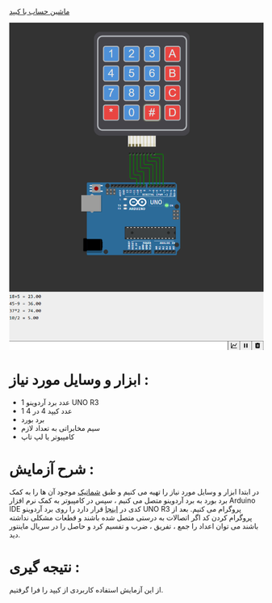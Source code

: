 #

[ ماشین حساب با کیپد ](https://github.com/mohsenkmt/MicroProcessor/blob/main/Arduino%20File/14030905/2%20Calculator%20With%20Keypad/Calculator%20With%20Keypad.ino)

<p align="center">
  <img src="https://github.com/mohsenkmt/MicroProcessor/blob/main/Photo/26_Calculator_With_Keypad.jpeg" alt="Keypad Calculator" />
</p>


# ابزار و وسایل مورد نیاز :
* 1 عدد برد آردوینو UNO R3
* 1 عدد کیپد 4 در 4
* برد بورد
* سیم مخابراتی به تعداد لازم
* کامپیوتر یا لپ تاپ

 # شرح آزمایش : 
 در ابتدا ابزار و وسایل مورد نیاز را تهیه می کنیم و طبق [شماتیک](https://github.com/mohsenkmt/MicroProcessor/blob/main/Photo/26_Calculator_With_Keypad.jpeg) موجود آن ها را به کمک برد بورد به برد آردوینو متصل می کنیم ، سپس در کامپیوتر به کمک نرم افزار Arduino IDE کدی در [اینجا](https://github.com/mohsenkmt/MicroProcessor/blob/main/Arduino%20File/14030905/1%20Keypad%20Launch/Keypad%20Launch.ino) قرار دارد را روی برد آردوینو UNO R3 پروگرام می کنیم.
 بعد از پروگرام کردن کد اگر اتصالات به درستی متصل شده باشند و قطعات مشکلی نداشته باشند می توان اعداد را جمع ، تفریق ، ضرب و تفسیم کرد و حاصل را در سریال ماینتور دید.

# نتیجه گیری : 
 از این آزمایش استفاده کاربردی از کیپد را فرا گرفتیم.
